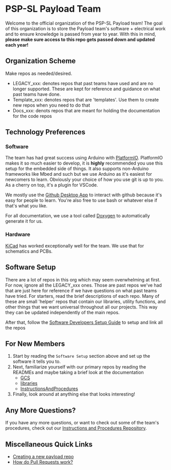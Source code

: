 # PSP-SL Payload Team
Welcome to the official organization of the PSP-SL Payload team!
The goal of this organization is to store the Payload team's software + electrical work and to ensure knowledge is passed from year to year. With this in mind, **please make sure access to this repo gets passed down and updated each year!**


## Organization Scheme
Make repos as needed/desired.
- LEGACY_xxx: denotes repos that past teams have used and are no longer supported. These are kept for reference and guidance on what past teams have done.
- Template_xxx: denotes repos that are 'templates'. Use them to create new repos when you need to do that
- Docs_xxx: denots repos that are meant for holding the documentation for the code repos

## Technology Preferences
### Software
The team has had great success using Arduino with [PlatformIO](https://platformio.org/). PlatformIO makes it so much easier to develop, it is **highly** recommended you use this setup for the embedded side of things. It also supports non-Arduino frameworks like Mbed and such but we use Arduino as it's easiest for newcomers to learn.
Obviously your choice of how you use git is up to you. As a cherry on top, it's a plugin for VSCode. 

We mostly use the [Github Desktop App](https://desktop.github.com/) to interact with github because it's easy for people to learn. You're also free to use bash or whatever else if that's what you like.

For all documentation, we use a tool called [Doxygen](https://www.doxygen.nl/download.html) to automatically generate it for us. 
### Hardware
[KiCad](https://www.kicad.org/) has worked exceptionally well for the team. We use that for schematics and PCBs. 

## Software Setup
There are a lot of repos in this org which may seem overwhelming at first. For now, ignore all the LEGACY_xxx ones. Those are past repos we've had that are just here for reference if we have questions on what past teams have tried. For starters, read the brief descriptions of each repo. Many of these are small 'helper' repos that contain our libraries, utility functions, and other things that we want universal throughout all our projects. This way they can be updated independently of the main repos.


After that, follow the [Software Developers Setup Guide](https://github.com/PSP-SL-Payload/InstructionsAndProcedures/blob/main/SoftwareSetup/README.md) to setup and link all the repos

## For New Members
1. Start by reading the `Software Setup` section above and set up the software it tells you to.
2. Next, familiarize yourself with our primary repos by reading the READMEs and maybe taking a brief look at the documentation
    - [GCS](https://github.com/PSP-SL-Payload/GCS)  
    - [libraries](https://github.com/PSP-SL-Payload/libraries)  
    - [InstructionsAndProcedures](https://github.com/PSP-SL-Payload/InstructionsAndProcedures)
3. Finally, look around at anything else that looks interesting!

## Any More Questions?
If you have any more questions, or want to check out some of the team's procedures, check out our [Instructions and Procedures Repository](https://github.com/PSP-SL-Payload/InstructionsAndProcedures/blob/main/README.md).


## Miscellaneous Quick Links
- [Creating a new payload repo](https://github.com/PSP-SL-Payload/InstructionsAndProcedures/tree/main/MakingNewRepo#using-template_payload-repo)
- [How do Pull Requests work?](https://github.com/PSP-SL-Payload/InstructionsAndProcedures/tree/main/PullRequests)
